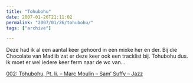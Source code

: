 ```yaml
---
title: "Tohubohu"
date: 2007-01-26T21:11:02
permalink: "2007/01/26/tohubohu/"
tags: ["archive"]

---
```

Deze had ik al een aantal keer gehoord in een mixke her en der. Bij die Chocolate van Madlib zat er deze keer ook een tracklist bij. Tohubohu dus. Ik moet er wel iedere keer ferm naar de wc van…

[002: Tohubohu, Pt. Ii. – Marc Moulin – Sam’ Suffy – Jazz](http://phobos.apple.com/WebObjects/MZStore.woa/wa/viewAlbum?playlistId=49815056&s=143446&i=49815009 "http://phobos.apple.com/WebObjects/MZStore.woa/wa/viewAlbum?playlistId=49815056&s=143446&i=49815009")
